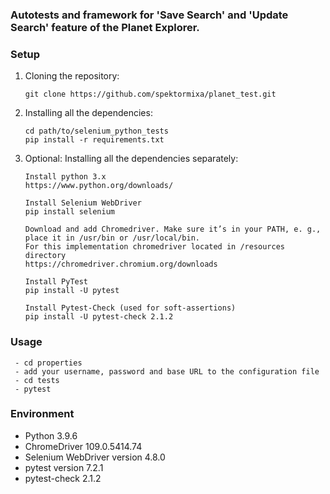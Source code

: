 ### Autotests and framework for 'Save Search' and 'Update Search' feature of the Planet Explorer.

### Setup

 1. Cloning the repository:

    ```shell
    git clone https://github.com/spektormixa/planet_test.git
    ```

2. Installing all the dependencies:

    ```shell
    cd path/to/selenium_python_tests
    pip install -r requirements.txt
    ```

3.  Optional: Installing all the dependencies separately:

    ```shell
    Install python 3.x
    https://www.python.org/downloads/
    
    Install Selenium WebDriver
    pip install selenium
    
    Download and add Chromedriver. Make sure it’s in your PATH, e. g., place it in /usr/bin or /usr/local/bin.
    For this implementation chromedriver located in /resources directory
    https://chromedriver.chromium.org/downloads
    
    Install PyTest
    pip install -U pytest
    
    Install Pytest-Check (used for soft-assertions)
    pip install -U pytest-check 2.1.2
    ```


### Usage
```shell
 - cd properties
 - add your username, password and base URL to the configuration file
 - cd tests
 - pytest
 ```


### Environment

- Python 3.9.6
- ChromeDriver 109.0.5414.74
- Selenium WebDriver version 4.8.0
- pytest version 7.2.1
- pytest-check 2.1.2
